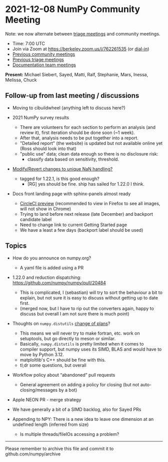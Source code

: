 # 2021-12-08 NumPy Community Meeting

Note: we now alternate between [triage meetings](https://hackmd.io/68i_JvOYQfy9ERiHgXMPvg) and community meetings.

- Time: 7:00 UTC
- Join via Zoom at https://berkeley.zoom.us/j/762261535 (or [dial-in](https://berkeley.zoom.us/u/aC3ENhycM))
- [Previous community meetings](https://github.com/numpy/archive/tree/master/status_meetings)
- [Previous triage meetings](https://github.com/numpy/archive/tree/master/triage_meetings)
- [Documentation team meetings](https://hackmd.io/oB_boakvRqKR-_2jRV-Qjg)


**Present:** Michael Siebert, Sayed, Matti, Ralf, Stephanie, Mars, Inessa, Melissa, Chuck


## Follow-up from last meeting / discussions

* Moving to cibuildwheel (anything left to discuss here?)

* 2021 NumPy survey results
  * There are volunteers for each section to perform an analysis (and review it), first iteration should be done soon (~1 week).
  * After that, analysis needs to be put together into a report.
  * "Detailed report" (the website) is updated but not available online yet (Ross should look into that)
  * "public use" data; clean data enough so there is no disclosure risk:
    - classify data based on sensitivity, threshold. 

* [Modify/Revert changes to unique NaN handling?](https://github.com/numpy/numpy/issues/20326)
  - tagged for 1.22.1, is this good enough?
      - [RG] yes should be fine. ship has sailed for 1.22.0 I think.

* Docs front landing page with sphinx-panels almost ready
    * [CircleCI preview](https://23834-908607-gh.circle-artifacts.com/0/doc/build/html/index.html) (recommended to view in Firefox to see all images, will not show in Chrome)
    * Trying to land before next release (late December) and backport candidate label
    * Need to change link to current Getting Started page
    * We have a least a few days (backport label should be used)



## Topics

* How do you announce on numpy.org?
  * A yaml file is added using a PR

* 1.22.0 and reduction dispatching: https://github.com/numpy/numpy/pull/20484
  - This is complicated, I (sebastian) will try to sort the behaviour a bit to explain, but not sure it is easy to discuss without getting up to date first.
  - (merged now, but I have to rip out the converters again, happy to discuss but overall I am not sure there is much point)

* Thoughts on `numpy.distutils` [change of plans](https://github.com/numpy/numpy/issues/18588#issuecomment-988110634)?
  - This means we will never try to make fortran, etc. work on setuptools, but go directly to meson or similar.
  - Basically, `numpy.distutils` is pretty limited when it comes to compiler support, but numpy uses its SIMD, BLAS and would have to move by Python 3.12.
  - matploltlib's C++ should be fine with this.
  - tl;dr some questions, but overall 

* Workflow policy about “abandoned” pull requests
  * General agreement on adding a policy for closing (but not auto-closing/messages by a bot)


* Apple NEON PR - merge strategy

* We have generally a bit of a SIMD backlog, also for Sayed PRs

* Appending to NPY: There is a new idea to leave one dimension at an undefined length (inferred from size)
  * Is multiple threads/fileIOs accessing a problem?

---

Please remember to archive this file and commit it to github.com/numpy/archive


